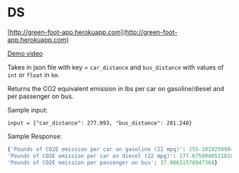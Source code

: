 # DS

[http://green-foot-app.herokuapp.com](http://green-foot-app.herokuapp.com)

[Demo video](https://youtu.be/rpcWNLB9Ws4)

Takes in json file with key = `car_distance` and `bus_distance` with values of `int` or `float` in `km`.

Returns the CO2 equivalent emission in lbs per car on gasoline/diesel and per passenger on bus.

Sample input:

`input = {"car_distance": 277.093,
          "bus_distance": 281.248}`


Sample Response:


```python
{'Pounds of CO2E emission per car on gasoline (22 mpg)': 155.10192509045453,
'Pounds of CO2E emission per car on diesel (22 mpg)': 177.67500405218186,
'Pounds of CO2E emission per passenger on bus': 37.00631578947368}
```
